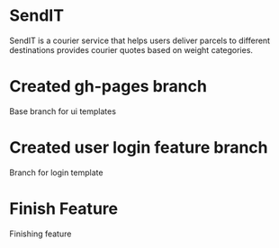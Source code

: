 # SendIT
SendIT is a courier service that helps users deliver parcels to different destinations provides courier quotes based on weight categories.
# Created gh-pages branch
Base branch for ui templates
# Created user login feature branch
Branch for login template
# Finish Feature
Finishing feature

